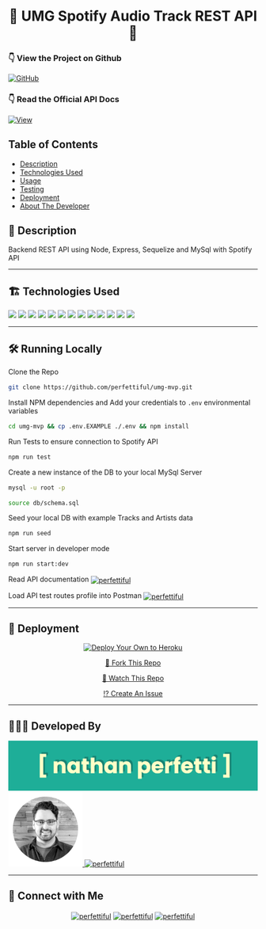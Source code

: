 <h1 align='center'> 🎹 UMG Spotify Audio Track REST API 🎹 </h1>

<h3> 👇 View the Project on Github</h3> 

[![GitHub](https://img.shields.io/github/stars/tterb/playmusic.svg?label=Views)](https://github.com/perfettiful/umg-mvp)

<h3> 👇 Read the Official API Docs</h3> 

[![View](https://cdn.rawgit.com/sindresorhus/awesome/d7305f38d29fed78fa85652e3a63e154dd8e8829/media/badge.svg)](https://api.umg.codes/docs/)  

<h2> Table of Contents</h2>

- [Description](#description)
- [Technologies Used](#technologies)
- [Usage](#usage)
- [Testing](#testing)
- [Deployment](#deployment)
- [About The Developer](#about)

<h2 id="description" > 📝  Description</h2>
<p>Backend REST API using Node, Express, Sequelize and MySql with Spotify API</p>
<hr></hr>
<h2 id="technologies" >🏗 Technologies Used</h2>  

![](https://img.shields.io/badge/Express.js-4A4A55?style=for-the-badge&logo=express&logoColor=white)
![](https://img.shields.io/badge/Node.js-86BE00?style=for-the-badge&logo=node.js&logoColor=white)
![](https://img.shields.io/badge/npm-CB3837?style=for-the-badge&logo=npm&logoColor=white)
![](https://img.shields.io/badge/JavaScript-F7DF1E?style=for-the-badge&logo=javascript&logoColor=white)
![](https://img.shields.io/badge/Sequelize-21759B?style=for-the-badge&logo=sequelize&logoColor=white)
![](https://img.shields.io/badge/MySQL-F79F17?style=for-the-badge&logo=mysql&logoColor=white)
![](https://img.shields.io/badge/Heroku-430098?style=for-the-badge&logo=heroku&logoColor=white)
![](https://img.shields.io/badge/AWS_EB-00C7B7?style=for-the-badge&logo=AWS&logoColor=white)
![](https://img.shields.io/badge/Postman-FF6C37?style=for-the-badge&logo=Postman&logoColor=white)
![](https://img.shields.io/badge/Jest-C21325?style=for-the-badge&logo=jest&logoColor=white)
![](https://img.shields.io/badge/VS_Code-0078D4?style=for-the-badge&logo=visual%20studio%20code&logoColor=white)
![](https://img.shields.io/badge/Git-F05032?style=for-the-badge&logo=git&logoColor=white)
![](https://img.shields.io/badge/Swagger-32CD32?style=for-the-badge&logo=swagger&logoColor=black)

<hr></hr>
<h2 id="usage">🛠  Running Locally </h2>

Clone the Repo

```bash
git clone https://github.com/perfettiful/umg-mvp.git
```
Install NPM dependencies and Add your credentials to `.env` environmental variables

```bash
cd umg-mvp && cp .env.EXAMPLE ./.env && npm install
```
Run Tests to ensure connection to Spotify API
```bash
npm run test
```

Create a new instance of the DB to your local MySql Server
```bash
mysql -u root -p
```

```bash
source db/schema.sql
```

Seed your local DB with example Tracks and Artists data
```bash
npm run seed
```

Start server in developer mode

```bash
npm run start:dev
```
Read API documentation
<a href="https://umg-mvp.herokuapp.com//docs" target="blank"><img align="center" src="https://raw.githubusercontent.com/perfettiful/umg-mvp/main/assets/swagger_docs.png" alt="perfettiful"  /></a>


Load API test routes profile into Postman 
<a href="https://github.com/perfettiful/umg-mvp/blob/main/UMG_Codes_Routes.postman_collection.json" target="blank"><img align="center" src="https://raw.githubusercontent.com/perfettiful/umg-mvp/main/assets/postman.png" alt="perfettiful"  /></a>

<hr></hr>
<h2 id="deployment" >🚀  Deployment </h2>
<div align="center">

[![Deploy Your Own to Heroku](https://www.herokucdn.com/deploy/button.png)](https://heroku.com/deploy)

[🍴 Fork This Repo](https://github.com/perfettiful/umg-mvp)

[👀 Watch This Repo](https://github.com/perfettiful/umg-mvp)

[⁉️ Create An Issue](https://github.com/perfettiful/umg-mvp)

</div>

<hr></hr>
<h2 id="about"> 👨🏻‍💻 Developed By </h2>
<a  align="center" href='https://github.com/perfettiful' targe='_blank'>
<img src="https://github.com/perfettiful/perfettiful/blob/main/github-banner.png?raw=true" alt="banner that says Nathan Perfetti - software developer and educator">
<span align="center"> <img height='150px' src='https://raw.githubusercontent.com/perfettiful/mern-folio/main/public/NatePerfetti.png' alt="perfettiful" /> </span>
<span align="center"> <img height='150px' src='https://github-readme-stats.vercel.app/api?username=perfettiful&show_icons=true&theme=react ' alt="perfettiful" /> </span>
</a>
<hr></hr>
 <h2 align="left">📲 Connect with Me</h2>
<p align="center" style='backgroud-color:white'>
<a href="https://github.com/perfettiful" target="blank"><img align="center" src="https://s18955.pcdn.co/wp-content/uploads/2018/02/github.png" alt="perfettiful" height="60" width="60" /></a>
<a href="https://nathanperfetti.dev" target="blank"><img align="center" src="https://cdn.jsdelivr.net/npm/simple-icons@3.0.1/icons/dev-dot-to.svg" alt="perfettiful" height="60" width="80" /></a>
<a href="https://linkedin.com/in/nperfetti" target="blank"><img align="center" src="https://cdn.jsdelivr.net/npm/simple-icons@3.0.1/icons/linkedin.svg" alt="perfettiful" height="60" width="80" /></a>
</p>
